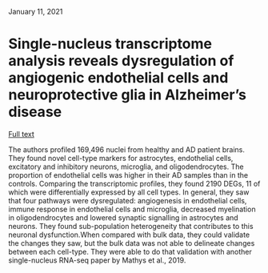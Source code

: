 January 11, 2021

# Single-nucleus transcriptome analysis reveals dysregulation of angiogenic endothelial cells and neuroprotective glia in Alzheimer’s disease

[Full text](https://www.pnas.org/content/117/41/25800)

The authors profiled 169,496 nuclei from healthy and AD patient brains. They
found novel cell-type markers for astrocytes, endothelial cells, excitatory and
inhibitory neurons, microglia, and oligodendrocytes.
The proportion of endothelial cells was higher in their AD samples than in the
controls. Comparing the transcriptomic profiles, they found 2190 DEGs, 11 of
which were differentially expressed by all cell types. In general, they saw that
four pathways were dysregulated: angiogenesis in endothelial cells, immune
response in endothelial cells and microglia, decreased myelination in
oligodendrocytes and lowered synaptic signalling in astrocytes and neurons. They
found sub-population heterogeneity that contributes to this neuronal
dysfunction.When compared with bulk data, they could validate the changes they
saw, but the bulk data was not able to delineate changes between each cell-type.
They were able to do that validation with another single-nucleus RNA-seq paper
by Mathys et al., 2019.
